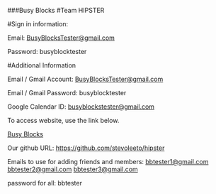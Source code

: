 ###Busy Blocks
#Team HIPSTER


#Sign in information:

Email: BusyBlocksTester@gmail.com

Password: busyblocktester

#Additional Information

Email / Gmail Account: BusyBlocksTester@gmail.com

Email / Gmail Password: busyblocktester

Google Calendar ID: busyblockstester@gmail.com


To access website, use the link below.

[Busy Blocks](http://hipster.parseapp.com/)

Our github URL:
https://github.com/stevoleeto/hipster

Emails to use for adding friends and members:
bbtester1@gmail.com
bbtester2@gmail.com
bbtester3@gmail.com

password for all: bbtester
